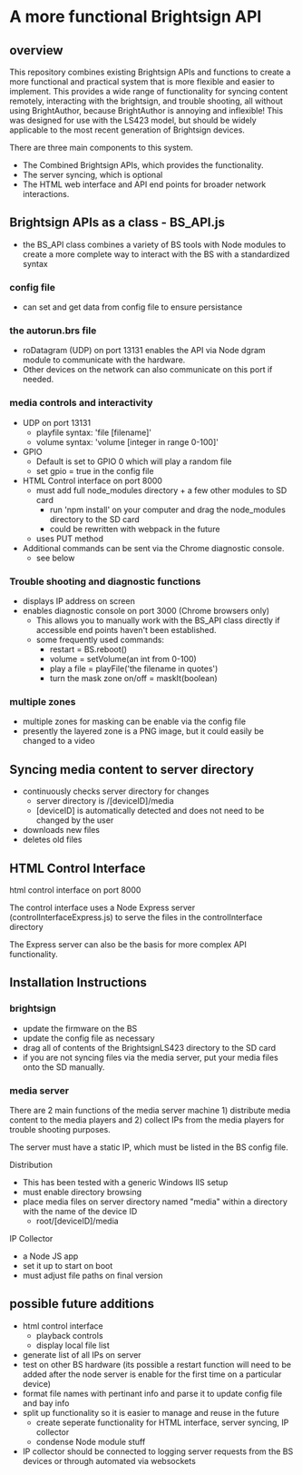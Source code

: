 # A more functional Brightsign API

## overview
<p>This repository combines existing Brightsign APIs and functions to create a more functional and practical system that is more flexible and easier to implement. This provides a wide range of functionality for syncing content remotely, interacting with the brightsign, and trouble shooting, all without using BrightAuthor, because BrightAuthor is annoying and inflexible! This was designed for use with the LS423 model, but should be widely applicable to the most recent generation of Brightsign devices.
</p>

There are three main components to this system.

* The Combined Brightsign APIs, which provides the functionality.
* The server syncing, which is optional
* The HTML web interface and API end points for broader network interactions.

## Brightsign APIs as a class - BS_API.js
* the BS_API class combines a variety of BS tools with Node modules to create a more complete way to interact with the BS with a standardized syntax

### config file
* can set and get data from config file to ensure persistance

### the autorun.brs file
* roDatagram (UDP) on port 13131 enables the API via Node dgram module to communicate with the hardware.
* Other devices on the network can also communicate on this port if needed.

### media controls and interactivity
* UDP on port 13131
	* playfile syntax: 'file [filename]'
	* volume syntax: 'volume [integer in range 0-100]'
* GPIO
	* Default is set to GPIO 0 which will play a random file
	* set gpio = true in the config file
* HTML Control interface on port 8000
	* must add full node_modules directory + a few other modules to SD card
		* run 'npm install' on your computer and drag the node_modules directory to the SD card
		* could be rewritten with webpack in the future
	* uses PUT method 
* Additional commands can be sent via the Chrome diagnostic console.
	* see below


### Trouble shooting and diagnostic functions
* displays IP address on screen
* enables diagnostic console on port 3000 (Chrome browsers only)
	* This allows you to manually work with the BS_API class directly if accessible end points haven't been established.
	* some frequently used commands:
		* restart = BS.reboot()
		* volume = setVolume(an int from 0-100)
		* play a file = playFile('the filename in quotes')
		* turn the mask zone on/off = maskIt(boolean)

### multiple zones
* multiple zones for masking can be enable via the config file
* presently the layered zone is a PNG image, but it could easily be changed to a video

## Syncing media content to server directory
* continuously checks server directory for changes
  * server directory is /[deviceID]/media
  * [deviceID] is automatically detected and does not need to be changed by the user
* downloads new files
* deletes old files

## HTML Control Interface
html control interface on port 8000

<p>
The control interface uses a Node Express server (controlInterfaceExpress.js) to serve the files in the controlInterface directory
</p>
<p>
The Express server can also be the basis for more complex API functionality.
</p>

## Installation Instructions

### brightsign
* update the firmware on the BS
* update the config file as necessary
* drag all of contents of the BrightsignLS423 directory to the SD card
* if you are not syncing files via the media server, put your media files onto the SD manually.

### media server 
There are 2 main functions of the media server machine 1) distribute media content to the media players and 2) collect IPs from the media players for trouble shooting purposes.
<p>
The server must have a static IP, which must be listed in the BS config file.
</p>

Distribution
* This has been tested with a generic Windows IIS setup
* must enable directory browsing
* place media files on server directory named "media" within a directory with the name of the device ID
	* root/[deviceID]/media

IP Collector
* a Node JS app
* set it up to start on boot
* must adjust file paths on final version

## possible future additions
* html control interface
	* playback controls
	* display local file list
* generate list of all IPs on server
* test on other BS hardware (its possible a restart function will need to be added after the node server is enable for the first time on a particular device)
* format file names with pertinant info and parse it to update config file and bay info
* split up functionality so it is easier to manage and reuse in the future
	* create seperate functionality for HTML interface, server syncing, IP collector
	* condense Node module stuff
* IP collector should be connected to logging server requests from the BS devices or through automated via websockets
